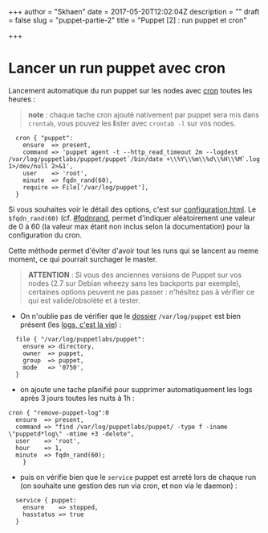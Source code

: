 +++
author = "Skhaen"
date = 2017-05-20T12:02:04Z
description = ""
draft = false
slug = "puppet-partie-2"
title = "Puppet [2] : run puppet et cron"

+++

# Lancer un run puppet avec cron

Lancement automatique du run puppet sur les nodes avec [cron](https://docs.puppet.com/puppet/latest/types/cron.html) toutes les heures :

> **note** : chaque tache cron ajouté nativement par puppet sera mis dans `crontab`, vous pouvez les **l**ister  avec `crontab -l` sur vos nodes. 


```puppet
  cron { "puppet":
    ensure  => present,
    command => 'puppet agent -t --http_read_timeout 2m --logdest /var/log/puppetlabs/puppet/puppet`/bin/date +\\%Y\\%m\\%d\\%H\\%M`.log 1>/dev/null 2>&1',
    user    => 'root',
    minute  => fqdn_rand(60),
    require => File['/var/log/puppet'],
  }
```

Si vous souhaites voir le détail des options, c'est sur [configuration.html](https://docs.puppet.com/puppet/latest/configuration.html#httpreadtimeout). Le `$fqdn_rand(60)` (cf. [#fqdnrand](https://docs.puppet.com/puppet/latest/function.html#fqdnrand), permet d'indiquer aléatoirement une valeur de 0 à 60 (la valeur max étant non inclus selon la documentation) pour la configuration du cron.

Cette méthode permet d'éviter d'avoir tout les runs qui se lancent au meme moment, ce qui pourrait surchager le master.


> **ATTENTION** : Si vous des anciennes versions de Puppet sur vos nodes (2.7 sur Debian wheezy sans les backports par exemple), certaines options peuvent ne pas passer : n'hésitez pas à vérifier ce qui est valide/obsolète et à tester. 




* On n'oublie pas de vérifier que le [dossier](https://docs.puppet.com/puppet/latest/type.html#file) `/var/log/puppet` est bien présent (les [logs, c'est la vie](https://docs.puppet.com/puppet/4.8/services_agent_unix.html#logging)) :


```
  file { "/var/log/puppetlabs/puppet":	
    ensure => directory,
    owner  => puppet, 
    group  => puppet,
    mode   => '0750',
  }
```

* on ajoute une tache planifié pour supprimer automatiquement les logs après 3 jours toutes les nuits à 1h :

```
cron { "remove-puppet-log":0
  ensure  => present,
  command => "find /var/log/puppetlabs/puppet/ -type f -iname \"puppetd*log\" -mtime +3 -delete",
  user    => 'root',
  hour    => 1,
  minute  => fqdn_rand(60);
    }
```

* puis on vérifie bien que le `service` puppet est arreté lors de chaque run (on souhaite une gestion des run via cron, et non via le daemon) :


```
  service { puppet:
    ensure    => stopped, 
    hasstatus => true
  }

```

